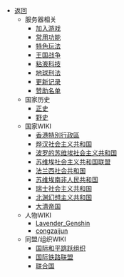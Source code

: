 - [返回](/)
  - 服务器相关
    - [加入游戏](./归档/服务器相关/加入游戏.md)
    - [常用功能](./归档/服务器相关/常用功能.md)
    - [特色玩法](./归档/服务器相关/特色玩法.md)
    - [王国战争](./归档/服务器相关/王国战争.md)
    - [粘液科技](./归档/服务器相关/粘液科技.md)
    - [地球刑法](./归档/服务器相关/地球刑法.md)
    - [更新记录](./归档/服务器相关/更新记录.md)
    - [赞助名单](./归档/服务器相关/赞助名单.md)
  - 国家历史
    - [正史](./归档/国家历史/正史.md)
    - [野史](./归档/国家历史/野史.md)
  - 国家WIKI
    - [香港特別行政區](./归档/国家WIKI/香港特別行政區.md)
    - [烨汉社会主义共和国](./归档/国家WIKI/烨汉社会主义共和国.md)
    - [波罗的苏维埃社会主义共和国](./归档/国家WIKI/波罗的苏维埃社会主义共和国.md)
    - [苏维埃社会主义共和国联盟](./归档/国家WIKI/苏维埃社会主义共和国联盟.md)
    - [法兰西社会共和国](./归档/国家WIKI/法兰西社会共和国.md)
    - [苏维埃南非人民共和国](./归档/国家WIKI/苏维埃南非人民共和国.md)
    - [瑞士社会主义共和国](./归档/国家WIKI/瑞士社会主义共和国.md)
    - [北渊幻想主义共和国](./归档/国家WIKI/北渊幻想主义共和国.md)
    - [大清帝国](./归档/国家WIKI/大清帝国.md)
  - 人物WIKI
    - [Lavender_Genshin](./归档/人物WIKI/Lavender_Genshin.md)
    - [congzaijun](./归档/人物WIKI/congzaijun.md)
  - 同盟/组织WIKI
    - [国际和平跳跃组织](./归档/同盟组织WIKI/国际和平跳跃组织.md)
    - [国际铁路联盟](./归档/同盟组织WIKI/国际铁路联盟.md)
    - [联合国](./归档/同盟组织WIKI/联合国.md)
